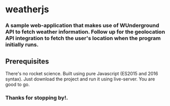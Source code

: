 # weatherjs

### A sample web-application that makes use of WUnderground API to fetch weather information. Follow up for the geolocation API integration to fetch the user's location when the program initially runs.

## Prerequisites

There's no rocket science. Built using pure Javascript (ES2015 and 2016 syntax). Just download the project and run it using live-server. You are good to go. 

### Thanks for stopping by!.
